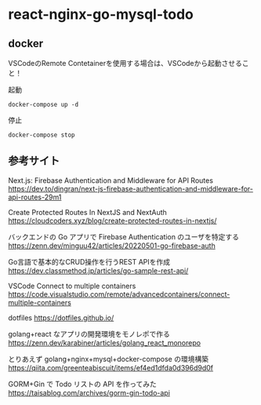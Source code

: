 # react-nginx-go-mysql-todo

## docker

VSCodeのRemote Contetainerを使用する場合は、VSCodeから起動させること！

起動

```
docker-compose up -d
```

停止

```
docker-compose stop
```

## 参考サイト

Next.js: Firebase Authentication and Middleware for API Routes
https://dev.to/dingran/next-js-firebase-authentication-and-middleware-for-api-routes-29m1

Create Protected Routes In NextJS and NextAuth
https://cloudcoders.xyz/blog/create-protected-routes-in-nextjs/

バックエンドの Go アプリで Firebase Authentication のユーザを特定する
https://zenn.dev/minguu42/articles/20220501-go-firebase-auth

Go言語で基本的なCRUD操作を行うREST APIを作成
https://dev.classmethod.jp/articles/go-sample-rest-api/

VSCode Connect to multiple containers
https://code.visualstudio.com/remote/advancedcontainers/connect-multiple-containers

dotfiles
https://dotfiles.github.io/

golang+react なアプリの開発環境をモノレポで作る
https://zenn.dev/karabiner/articles/golang_react_monorepo

とりあえず golang+nginx+mysql+docker-compose の環境構築
https://qiita.com/greenteabiscuit/items/ef4ed1dfda0d396d9d0f

GORM+Gin で Todo リストの API を作ってみた
https://taisablog.com/archives/gorm-gin-todo-api